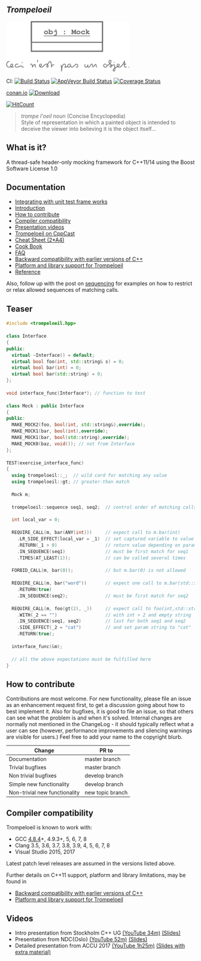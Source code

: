 ## *Trompeloeil*

![trompeloeil logo](trompeloeil-logo.png)

CI: [ ![Build Status](https://travis-ci.org/rollbear/trompeloeil.svg?branch=master)](https://travis-ci.org/rollbear/trompeloeil)
[ ![AppVeyor Build Status](
  https://ci.appveyor.com/api/projects/status/mbmjd9sl4n73qxm2/branch/master?svg=true)](
    https://ci.appveyor.com/project/rollbear/trompeloeil)
[![Coverage Status](https://coveralls.io/repos/rollbear/trompeloeil/badge.svg?branch=master&service=github)](https://coveralls.io/github/rollbear/trompeloeil?branch=master)

[conan.io](https://conan.io) [ ![Download](https://api.bintray.com/packages/trompeloeil/trompeloeil/trompeloeil%3Arollbear/images/download.svg?version=v33%3Astable) ](https://bintray.com/trompeloeil/trompeloeil/trompeloeil%3Arollbear/v33%3Astable/link)

[![HitCount](http://hits.dwyl.io/rollbear/trompeloeil.svg)](http://hits.dwyl.io/rollbear/trompeloeil)

> *trompe l'oeil* noun    (Concise Encyclopedia)  
> Style of representation in which a painted object is intended
> to deceive the viewer into believing it is the object itself...


What is it?
-----------

A thread-safe header-only mocking framework for C++11/14 using the Boost Software License 1.0

Documentation
-------------

- [Integrating with unit test frame works](docs/CookBook.md/#unit_test_frameworks)
- [Introduction](https://playfulprogramming.blogspot.com/2014/12/introducing-trompeloeil-c-mocking.html)
- [How to contribute](#contribute)
- [Compiler compatibility](#compilers)
- [Presentation videos](#videos)
- [Trompeloeil on CppCast](http://cppcast.com/2017/02/bjorn-fahller/)
- [Cheat Sheet (2*A4)](docs/trompeloeil_cheat_sheet.pdf)
- [Cook Book](docs/CookBook.md)
- [FAQ](docs/FAQ.md)
- [Backward compatibility with earlier versions of C++](docs/Backward.md)
- [Platform and library support for Trompeloeil](docs/PlatformsAndLibraries.md)
- [Reference](docs/reference.md)

Also, follow up with the post on [sequencing](https://playfulprogramming.blogspot.se/2015/01/sequence-control-with-trompeloeil-c.html) for examples on how to restrict or relax allowed sequences of matching calls.  

Teaser
------
```Cpp
#include <trompeloeil.hpp>

class Interface
{
public:
  virtual ~Interface() = default;
  virtual bool foo(int, std::string& s) = 0;
  virtual bool bar(int) = 0;
  virtual bool bar(std::string) = 0;
};

void interface_func(Interface*); // function to test

class Mock : public Interface
{
public:
  MAKE_MOCK2(foo, bool(int, std::string&),override);
  MAKE_MOCK1(bar, bool(int),override);
  MAKE_MOCK1(bar, bool(std::string),override);
  MAKE_MOCK0(baz, void()); // not from Interface
};

TEST(exercise_interface_func)
{
  using trompeloeil::_;  // wild card for matching any value
  using trompeloeil::gt; // greater-than match

  Mock m;

  trompeloeil::sequence seq1, seq2;  // control order of matching calls

  int local_var = 0;

  REQUIRE_CALL(m, bar(ANY(int)))     // expect call to m.bar(int)
    .LR_SIDE_EFFECT(local_var = _1)  // set captured variable to value of param
    .RETURN(_1 > 0)                  // return value depending on param value
    .IN_SEQUENCE(seq1)               // must be first match for seq1
    .TIMES(AT_LEAST(1));             // can be called several times

  FORBID_CALL(m, bar(0));            // but m.bar(0) is not allowed

  REQUIRE_CALL(m, bar("word"))       // expect one call to m.bar(std::string)
    .RETURN(true)
    .IN_SEQUENCE(seq2);              // must be first match for seq2

  REQUIRE_CALL(m, foo(gt(2), _))     // expect call to foo(int,std::string&)
    .WITH(_2 == "")                  // with int > 2 and empty string
    .IN_SEQUENCE(seq1, seq2)         // last for both seq1 and seq2
    .SIDE_EFFECT(_2 = "cat")         // and set param string to "cat"
    .RETURN(true);

  interface_func(&m);

  // all the above expectations must be fulfilled here
}
```

<A name="contribute"/> How to contribute
-----------------

Contributions are most welcome. For new functionality, please file an issue as
an enhancement request first, to get a discussion going about how to best
implement it. Also for bugfixes, it is good to file an issue, so that others can
see what the problem is and when it's solved. Internal changes are normally not
mentioned in the ChangeLog - it should typically reflect what a user can see
(however, performance improvements and silencing warnings are visible for
users.) Feel free to add your name to the copyright blurb.


|Change                       | PR to          |
|-----------------------------|----------------|
|Documentation                |master branch   |
|Trivial bugfixes             |master branch   |
|Non trivial bugfixes         |develop branch  |
|Simple new functionality     |develop branch  |
|Non-trivial new functionality|new topic branch|



<A name="compilers"/> Compiler compatibility
----------------------

Trompeloeil is known to work with:

* GCC [4.8.4](docs/Backward.md#gxx48x_limitations)+, 4.9.3+, 5, 6, 7, 8
* Clang 3.5, 3.6, 3.7, 3.8, 3.9, 4, 5, 6, 7, 8
* Visual Studio 2015, 2017

Latest patch level releases are assumed in the versions listed above.

Further details on C++11 support, platform and library limitations, may
be found in
- [Backward compatibility with earlier versions of C++](docs/Backward.md)
- [Platform and library support for Trompeloeil](docs/PlatformsAndLibraries.md)

<A name="videos"/> Videos
------

- Intro presentation from Stockholm C++ UG [(YouTube 34m)](https://www.youtube.com/watch?v=mPYNsARvTDk) [(Slides)](https://speakerdeck.com/rollbear/mocking-modern-c-plus-plus-with-trompeloeil)
- Presentation from NDC{Oslo} [(YouTube 52m)](https://www.youtube.com/watch?v=vvQ-kK4coYM&t=1122s) [(Slides)](https://speakerdeck.com/rollbear/ndc-oslo-using-trompeloeil-a-mocking-framework-for-modern-c-plus-plus)
- Detailed presentation from ACCU 2017 [(YouTube 1h25m)](https://www.youtube.com/watch?v=HCh6cs9nXt0) [(Slides with extra material)](https://speakerdeck.com/rollbear/using-trompeloeil-a-mocking-framework-for-modern-c-plus-plus)
